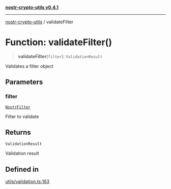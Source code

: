 [**nostr-crypto-utils v0.4.1**](../README.md)

***

[nostr-crypto-utils](../README.md) / validateFilter

# Function: validateFilter()

> **validateFilter**(`filter`): `ValidationResult`

Validates a filter object

## Parameters

### filter

[`NostrFilter`](../interfaces/NostrFilter.md)

Filter to validate

## Returns

`ValidationResult`

Validation result

## Defined in

[utils/validation.ts:163](https://github.com/HumanjavaEnterprises/nostr-crypto-utils/blob/9c160331e9485dc52c520a832e977c4e54bbdc89/src/utils/validation.ts#L163)
